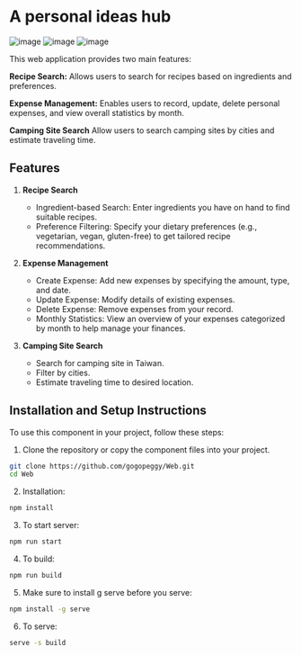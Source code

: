 # A personal ideas hub
![image](https://github.com/user-attachments/assets/0d66b584-3fc1-4ad5-bd3d-7e2f035f6853)
![image](https://github.com/user-attachments/assets/42984403-f769-4b57-982d-47abd8dfd7f2)
![image](https://github.com/user-attachments/assets/db474421-60ed-4315-a8c0-1d00ce6425b9)

This web application provides two main features:

**Recipe Search:** Allows users to search for recipes based on ingredients and preferences.

**Expense Management:** Enables users to record, update, delete personal expenses, and view overall statistics by month.

**Camping Site Search** Allow users to search camping sites by cities and estimate traveling time.

## Features
1. **Recipe Search**
    - Ingredient-based Search: Enter ingredients you have on hand to find suitable recipes.
    - Preference Filtering: Specify your dietary preferences (e.g., vegetarian, vegan, gluten-free) to get tailored recipe recommendations.

2. **Expense Management**
   - Create Expense: Add new expenses by specifying the amount, type, and date.
   - Update Expense: Modify details of existing expenses.
   - Delete Expense: Remove expenses from your record.
   - Monthly Statistics: View an overview of your expenses categorized by month to help manage your finances.
3. **Camping Site Search**
   - Search for camping site in Taiwan.
   - Filter by cities.
   - Estimate traveling time to desired location.

## Installation and Setup Instructions
To use this component in your project, follow these steps:
1. Clone the repository or copy the component files into your project.
```bash
git clone https://github.com/gogopeggy/Web.git
cd Web
```
2. Installation:
```bash
npm install
```
3. To start server:
```bash
npm run start
```
4. To build:
 ```bash
npm run build
```
5. Make sure to install g serve before you serve:
 ```bash
npm install -g serve
```
6. To serve:
 ```bash
serve -s build
```

